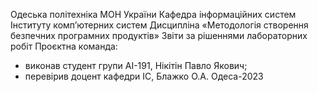 Одеська політехніка МОН України
Кафедра інформаційних систем Інституту комп’ютерних систем
Дисципліна «Методологія створення безпечних програмних продуктів»
Звіти за рішеннями лабораторних робіт
Проєктна команда:
- виконав студент групи АІ-191, Нікітін Павло Якович;
- перевірив доцент кафедри ІС, Блажко О.А.
Одеса-2023
